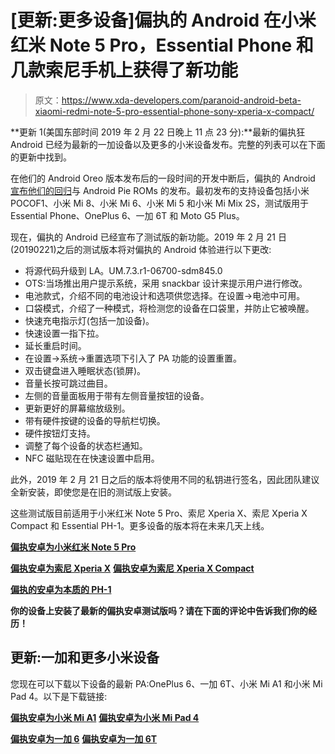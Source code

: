 # [更新:更多设备]偏执的 Android 在小米红米 Note 5 Pro，Essential Phone 和几款索尼手机上获得了新功能

> 原文：<https://www.xda-developers.com/paranoid-android-beta-xiaomi-redmi-note-5-pro-essential-phone-sony-xperia-x-compact/>

**更新 1(美国东部时间 2019 年 2 月 22 日晚上 11 点 23 分):**最新的偏执狂 Android 已经为最新的一加设备以及更多的小米设备发布。完整的列表可以在下面的更新中找到。

在他们的 Android Oreo 版本发布后的一段时间的开发中断后，偏执的 Android [宣布他们的回归](https://www.xda-developers.com/paranoid-android-android-pie-rom-xiaomi-poco-f1-xiaomi-mi-8-xiaomi-mi-6-xiaomi-mi-5-xiaomi-mi-mix-2s/)与 Android Pie ROMs 的发布。最初发布的支持设备包括小米 POCOF1、小米 Mi 8、小米 Mi 6、小米 Mi 5 和小米 Mi Mix 2S，测试版用于 Essential Phone、OnePlus 6、一加 6T 和 Moto G5 Plus。

现在，偏执的 Android 已经宣布了测试版的新功能。2019 年 2 月 21 日(20190221)之后的测试版本将对偏执的 Android 体验进行以下更改:

*   将源代码升级到 LA。UM.7.3.r1-06700-sdm845.0
*   OTS:当场推出用户提示系统，采用 snackbar 设计来提示用户进行修改。
*   电池款式，介绍不同的电池设计和选项供您选择。在设置→电池中可用。
*   口袋模式，介绍了一种模式，将检测您的设备在口袋里，并防止它被唤醒。
*   快速充电指示灯(包括一加设备)。
*   快速设置一指下拉。
*   延长重启时间。
*   在设置→系统→重置选项下引入了 PA 功能的设置重置。
*   双击键盘进入睡眠状态(锁屏)。
*   音量长按可跳过曲目。
*   左侧的音量面板用于带有左侧音量按钮的设备。
*   更新更好的屏幕缩放级别。
*   带有硬件按键的设备的导航栏切换。
*   硬件按钮灯支持。
*   调整了每个设备的状态栏通知。
*   NFC 磁贴现在在快速设置中启用。

此外，2019 年 2 月 21 日之后的版本将使用不同的私钥进行签名，因此团队建议全新安装，即使您是在旧的测试版上安装。

这些测试版目前适用于小米红米 Note 5 Pro、索尼 Xperia X、索尼 Xperia X Compact 和 Essential PH-1。更多设备的版本将在未来几天上线。

[**偏执安卓为小米红米 Note 5 Pro**](https://forum.xda-developers.com/redmi-note-5-pro/development/paranoid-android-pie-beta-xiaomi-redmi-t3902856)

[**偏执安卓为索尼 Xperia X**](https://forum.xda-developers.com/xperia-x/development/paranoid-android-pie-beta-xperia-x-t3902870) [**偏执安卓为索尼 Xperia X Compact**](https://forum.xda-developers.com/x-compact/development/paranoid-android-pie-beta-xperia-x-t3902871)

[**偏执的安卓为本质的 PH-1**](https://forum.xda-developers.com/essential-phone/development/paranoid-android-pie-beta-essential-ph-1-t3887919)

**你的设备上安装了最新的偏执安卓测试版吗？请在下面的评论中告诉我们你的经历！**

## 更新:一加和更多小米设备

您现在可以下载以下设备的最新 PA:OnePlus 6、一加 6T、小米 Mi A1 和小米 Mi Pad 4。以下是下载链接:

[**偏执安卓为小米 Mi A1**](https://forum.xda-developers.com/mi-a1/development/paranoid-android-pie-beta-xiaomi-mi-a1-t3903294) [**偏执安卓为小米 Mi Pad 4**](https://forum.xda-developers.com/mi-pad-4/development/paranoid-android-pie-beta-mi-pad-4-t3903349)

[**偏执安卓为一加 6**](https://forum.xda-developers.com/oneplus-6/development/paranoid-android-pie-beta-oneplus-6-t3903306) [**偏执安卓为一加 6T**](https://forum.xda-developers.com/oneplus-6t/development/paranoid-android-pie-beta-oneplus-6t-t3903305)